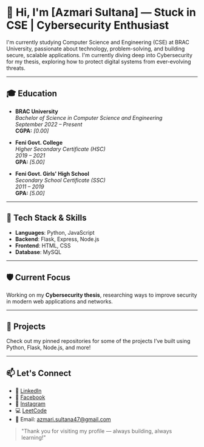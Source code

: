 # 👋 Hi, I'm [Azmari Sultana] — Stuck in CSE | Cybersecurity Enthusiast

I'm currently studying Computer Science and Engineering (CSE) at BRAC University, passionate about technology, problem-solving, and building secure, scalable applications. I'm currently diving deep into Cybersecurity for my thesis, exploring how to protect digital systems from ever-evolving threats.

---

## 🎓 Education

- **BRAC University**  
  *Bachelor of Science in Computer Science and Engineering*  
  *September 2022 – Present*  
  **CGPA:** _[0.00]_

- **Feni Govt. College**  
  *Higher Secondary Certificate (HSC)*  
  *2019 – 2021*  
  **GPA:** _[5.00]_

- **Feni Govt. Girls' High School**  
  *Secondary School Certificate (SSC)*  
  *2011 – 2019*  
  **GPA:** _[5.00]_

---

## 🚀 Tech Stack & Skills

- **Languages**: Python, JavaScript  
- **Backend**: Flask, Express, Node.js  
- **Frontend**: HTML, CSS  
- **Database**: MySQL  

---

## 🛡️ Current Focus

Working on my **Cybersecurity thesis**, researching ways to improve security in modern web applications and networks.

---

## 📂 Projects

Check out my pinned repositories for some of the projects I’ve built using Python, Flask, Node.js, and more!

---

## 📫 Let's Connect

- 💼 [LinkedIn](https://www.linkedin.com/in/azmari-sultana-a843a0252/)  
- 📘 [Facebook](https://www.facebook.com/tushmi.ibrahim/)  
- 📸 [Instagram](https://www.instagram.com/stories/i_yum_tush/)  
- 💻 [LeetCode](https://leetcode.com/u/azmarisultana/)  
- 💌 Email: azmari.sultana47@gmail.com

> "Thank you for visiting my profile — always building, always learning!"

